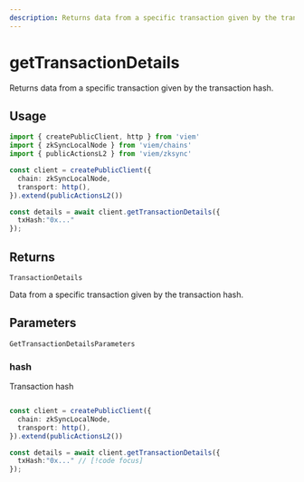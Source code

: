 ```yaml
---
description: Returns data from a specific transaction given by the transaction hash.
---
```


# getTransactionDetails

Returns data from a specific transaction given by the transaction hash.

## Usage

```ts
import { createPublicClient, http } from 'viem'
import { zkSyncLocalNode } from 'viem/chains'
import { publicActionsL2 } from 'viem/zksync'

const client = createPublicClient({
  chain: zkSyncLocalNode,
  transport: http(),
}).extend(publicActionsL2())

const details = await client.getTransactionDetails({
  txHash:"0x..."
});
```

## Returns 

`TransactionDetails`

Data from a specific transaction given by the transaction hash.

## Parameters

`GetTransactionDetailsParameters`

### hash

Transaction hash

```ts

const client = createPublicClient({
  chain: zkSyncLocalNode,
  transport: http(),
}).extend(publicActionsL2())

const details = await client.getTransactionDetails({
  txHash:"0x..." // [!code focus]
});
```
